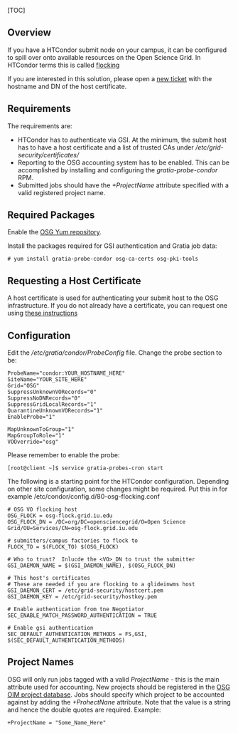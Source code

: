 [title]: - "Submit Node Flocking to OSG"

[TOC] 


## Overview


If you have a HTCondor submit node on your campus, it can be configured 
to spill over onto available resources on the Open Science Grid. In
HTCondor terms this is called 
[flocking](https://research.cs.wisc.edu/htcondor/manual/latest/5_2Connecting_HTCondor.html)


If you are interested in this solution, please open a 
[new ticket](https://support.opensciencegrid.org/helpdesk/tickets/new) with the hostname
and DN of the host certificate.


## Requirements

The requirements are:

 * HTCondor has to authenticate via GSI. At the minimum, the submit host
   has to have a host certificate and a list of trusted CAs under
   */etc/grid-security/certificates/*
 * Reporting to the OSG accounting system has to be enabled. This can
   be accomplished by installing and configuring the 
   *gratia-probe-condor* RPM.
 * Submitted jobs should have the *+ProjectName* attribute specified with
   a valid registered project name.


## Required Packages

Enable the [OSG Yum repository](http://opensciencegrid.github.io/docs/common/yum/).

Install the packages required for GSI authentication and Gratia job data:

    # yum install gratia-probe-condor osg-ca-certs osg-pki-tools


## Requesting a Host Certificate

A host certificate is used for authenticating your submit host to the OSG
infrastructure. If you do not already have a certificate, you can request one
using [these instructions](http://opensciencegrid.github.io/docs/security/host-certs/)


## Configuration


Edit the */etc/gratia/condor/ProbeConfig* file. Change the probe section to be:


    ProbeName="condor:YOUR_HOSTNAME_HERE" 
    SiteName="YOUR_SITE_HERE"
    Grid="OSG"
    SuppressUnknownVORecords="0"
    SuppressNoDNRecords="0"
    SuppressGridLocalRecords="1"
    QuarantineUnknownVORecords="1"
    EnableProbe="1"

    MapUnknownToGroup="1"
    MapGroupToRole="1"
    VOOverride="osg"


Please remember to enable the probe:


    [root@client ~]$ service gratia-probes-cron start


The following is a starting point for the HTCondor configuration. Depending on other
site configuration, some changes might be required. Put this in for example
/etc/condor/config.d/80-osg-flocking.conf


    # OSG VO flocking host
    OSG_FLOCK = osg-flock.grid.iu.edu
    OSG_FLOCK_DN = /DC=org/DC=opensciencegrid/O=Open Science Grid/OU=Services/CN=osg-flock.grid.iu.edu
    
    # submitters/campus factories to flock to
    FLOCK_TO = $(FLOCK_TO) $(OSG_FLOCK)
    
    # Who to trust?  Inlucde the <VO>_DN to trust the submitter
    GSI_DAEMON_NAME = $(GSI_DAEMON_NAME), $(OSG_FLOCK_DN)
    
    # This host's certificates
    # These are needed if you are flocking to a glideinwms host
    GSI_DAEMON_CERT = /etc/grid-security/hostcert.pem
    GSI_DAEMON_KEY = /etc/grid-security/hostkey.pem
    
    # Enable authentication from tne Negotiator
    SEC_ENABLE_MATCH_PASSWORD_AUTHENTICATION = TRUE
    
    # Enable gsi authentication
    SEC_DEFAULT_AUTHENTICATION_METHODS = FS,GSI, $(SEC_DEFAULT_AUTHENTICATION_METHODS)


## Project Names

OSG will only run jobs tagged with a valid *ProjectName* - this is the main attribute
used for accounting. New projects should be registered in the
[OSG OIM project database](https://oim.grid.iu.edu/oim/project). Jobs should specify
which project to be accounted against by adding the *+ProhectNane* attribute. Note
that the value is a string and hence the double quotes are required.  Example:



    +ProjectName = "Some_Name_Here"




